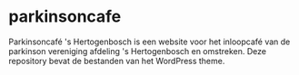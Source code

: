 parkinsoncafe
=============

Parkinsoncafé 's Hertogenbosch is een website voor het inloopcafé van de parkinson vereniging afdeling 's Hertogenbosch en omstreken. Deze repository bevat de bestanden van het WordPress theme.
